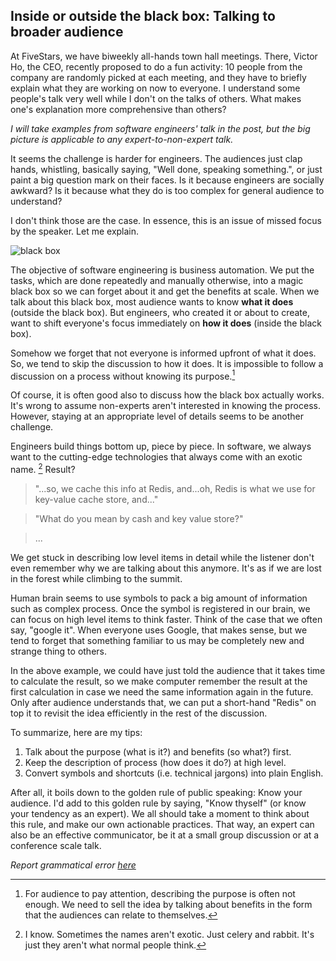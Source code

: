 ## Inside or outside the black box: Talking to broader audience

At FiveStars, we have biweekly all-hands town hall meetings. There, Victor Ho,
the CEO, recently proposed to do a fun activity: 10 people from the company are
randomly picked at each meeting, and they have to briefly explain what they
are working on now to everyone. I understand some people's talk very well while
I don't on the talks of others. What makes one's explanation more comprehensive
than others?

*I will take examples from software engineers' talk in the post, but the big
picture is applicable to any expert-to-non-expert talk.*

It seems the challenge is harder for engineers. The audiences just clap hands,
whistling, basically saying, "Well done, speaking something.", or just paint
a big question mark on their faces. Is it because engineers are socially
awkward? Is it because what they do is too complex for general audience to
understand?

I don't think those are the case. In essence, this is an issue of missed focus
by the speaker. Let me explain.

![black box](https://farm9.staticflickr.com/8643/16116215093_f038197aee_c.jpg)

The objective of software engineering is business automation. We put the tasks,
which are done repeatedly and manually otherwise, into a magic black box so we
can forget about it and get the benefits at scale. When we talk about this
black box, most audience wants to know **what it does** (outside the black box).
But engineers, who created it or about to create, want to shift everyone's
focus immediately on **how it does** (inside the black box).

Somehow we forget that not everyone is informed upfront of what it does. So,
we tend to skip the discussion to how it does. It is impossible to follow a
discussion on a process without knowing its purpose.[^benefits]

Of course, it is often good also to discuss how the black box actually works.
It's wrong to assume non-experts aren't interested in knowing the process.
However, staying at an appropriate level of details seems to be another
challenge.

Engineers build things bottom up, piece by piece. In software, we always want
to the cutting-edge technologies that always come with an exotic name. [^names]
Result?

> "...so, we cache this info at Redis, and...oh, Redis is what we use for
key-value cache store, and..."

> "What do you mean by cash and key value store?"

> ...

We get stuck in describing low level items in detail while the listener don't even
remember why we are talking about this anymore. It's as if we are lost in the
forest while climbing to the summit.

Human brain seems to use symbols to pack a big amount of information such as
complex process. Once the symbol is registered in our brain, we can focus on
high level items to think faster. Think of the case that we often say, "google
it". When everyone uses Google, that makes sense, but we tend to forget that
something familiar to us may be completely new and strange thing to others.

In the above example, we could have just told the audience that it takes time
to calculate the result, so we make computer remember the result at the first
calculation in case we need the same information again in the future. Only
after audience understands that, we can put a short-hand "Redis" on top it to
revisit the idea efficiently in the rest of the discussion.

To summarize, here are my tips:

1. Talk about the purpose (what is it?) and benefits (so what?) first.
2. Keep the description of process (how does it do?) at high level.
3. Convert symbols and shortcuts (i.e. technical jargons) into plain English.

After all, it boils down to the golden rule of public speaking: Know your
audience. I'd add to this golden rule by saying, "Know thyself" (or know your
tendency as an expert). We all should take a moment to think about this rule,
and make our own actionable practices. That way, an expert can also be an
effective communicator, be it at a small group discussion or at a conference
scale talk.

*Report grammatical error [here](https://github.com/daigotanaka/essays/pull/7/files?diff=unified)*

[^benefits]: For audience to pay attention, describing the purpose is often not enough. We need to sell the idea by talking about benefits in the form that the audiences can relate to themselves.
[^names]: I know. Sometimes the names aren't exotic. Just celery and rabbit. It's just they aren't what normal people think.
